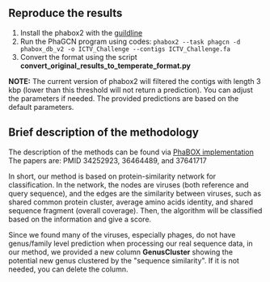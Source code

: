 ## Reproduce the results

1. Install the phabox2 with the [guildline](https://github.com/KennthShang/PhaBOX/wiki)
2. Run the PhaGCN program using codes: `phabox2 --task phagcn -d phabox_db_v2 -o ICTV_Challenge --contigs ICTV_Challenge.fa`
3. Convert the format using the script **convert_original_results_to_temperate_format.py**

**NOTE:** The current version of phabox2 will filtered the contigs with length 3 kbp (lower than this threshold will not return a prediction). You can adjust the parameters if needed. The provided predictions are based on the default parameters.


## Brief description of the methodology

The description of the methods can be found via [PhaBOX implementation](https://phage.ee.cityu.edu.hk/implement)
The papers are: PMID 34252923, 36464489, and 37641717


In short, our method is based on protein-similarity network for classification. In the network, the nodes are viruses (both reference and query sequence), and the edges are the similarity between viruses, such as shared common protein cluster, average amino acids identity, and shared sequence fragment (overall coverage). Then, the algorithm will be classified based on the information and give a score.

Since we found many of the viruses, especially phages, do not have genus/family level prediction when processing our real sequence data, in our method, we provided a new column **GenusCluster** showing the potential new genus clustered by the "sequence similarity".  If it is not needed, you can delete the column.
